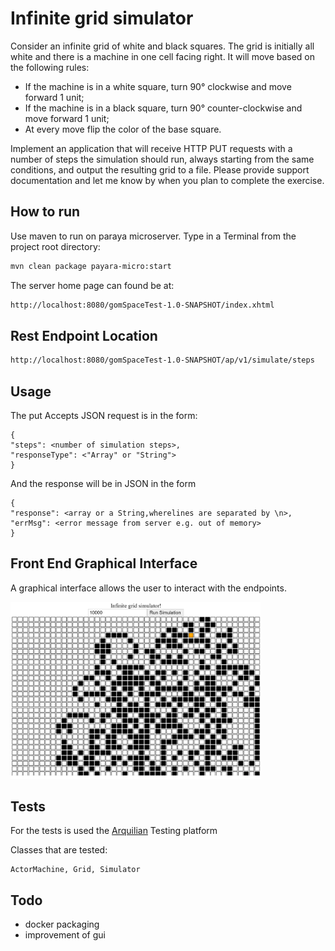# Infinite grid simulator

Consider an infinite grid of white and black squares. The grid is
initially all white and there is a machine in one cell facing right. It
will move based on the following rules:

- If the machine is in a white square, turn 90° clockwise and move
forward 1 unit;
- If the machine is in a black square, turn 90° counter-clockwise
and move forward 1 unit;
- At every move flip the color of the base square.

Implement an application that will receive HTTP PUT requests with a
number of steps the simulation should run, always starting from the same
conditions, and output the resulting grid to a file.
Please provide support documentation and let me know by when you plan to
complete the exercise.

## How to run 

Use maven to run on paraya microserver. Type in a Terminal from the project root directory:

```bash
mvn clean package payara-micro:start
```
The server home page can found be at:
```bash
http://localhost:8080/gomSpaceTest-1.0-SNAPSHOT/index.xhtml
```

## Rest Endpoint Location

```bash
http://localhost:8080/gomSpaceTest-1.0-SNAPSHOT/ap/v1/simulate/steps
```

## Usage

The put  Accepts JSON  request is in the form:

```
{
"steps": <number of simulation steps>, 
"responseType": <"Array" or "String">
}
```
And the response will be in JSON in the form

```
{
"response": <array or a String,wherelines are separated by \n>, 
"errMsg": <error message from server e.g. out of memory>
}
```


## Front End Graphical Interface

A graphical interface allows the user to interact with the endpoints. 

<img src ="image/scrsh.png" alt="grid gui" width = 400 />

## Tests

For the tests is used the [Arquilian](https://arquillian.org/)  Testing platform


Classes that are tested:

```
ActorMachine, Grid, Simulator
```

## Todo

- docker packaging
- improvement of gui
